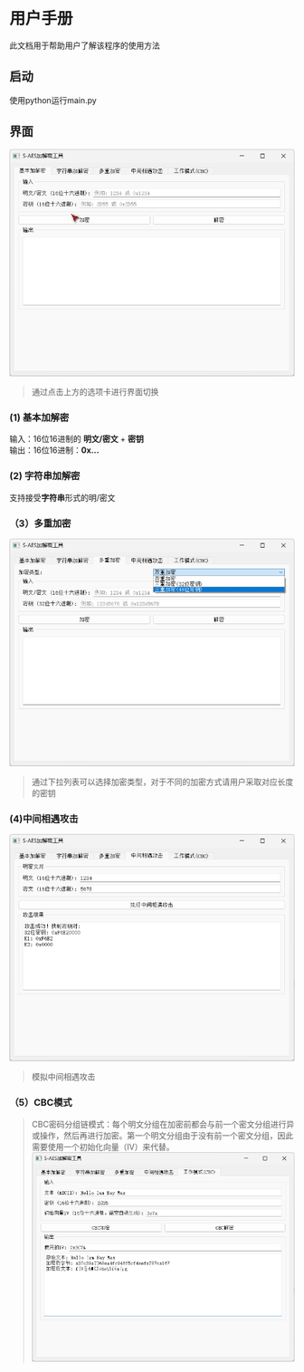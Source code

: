 # 用户手册
此文档用于帮助用户了解该程序的使用方法  
## 启动  
使用python运行main.py

## 界面
![界面](../docImages/界面.png)  
>通过点击上方的选项卡进行界面切换  
### (1) 基本加解密  
输入：16位16进制的 **明文/密文** + **密钥**  
输出：16位16进制：**0x...**  

### (2) 字符串加解密
支持接受**字符串**形式的明/密文  

### （3）多重加密
![duochong](../docImages/多重加密.png)  
> 通过下拉列表可以选择加密类型，对于不同的加密方式请用户采取对应长度的密钥

### (4)中间相遇攻击  
![攻击](../docImages/攻击.png)
> 模拟中间相遇攻击  

### （5）CBC模式
>CBC密码分组链模式：每个明文分组在加密前都会与前一个密文分组进行异或操作，然后再进行加密。第一个明文分组由于没有前一个密文分组，因此需要使用一个初始化向量（IV）来代替。
![](../docImages/CBC.png)